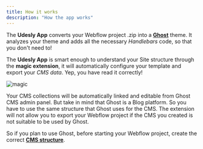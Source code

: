 ```yaml
---
title: How it works
description: "How the app works"
---
```


The **Udesly App** converts your Webflow project .zip into a [**Ghost**](https://ghost.org/) theme. It analyzes your theme and adds all the necessary *Handlebars* code, so that you don't need to! 

The **Udesly App** is smart enough to understand your Site structure through the **magic extension**, it will automatically configure your template and export your *CMS data*. Yep, you have read it correctly!


<div class="center"> <img alt="magic" src="/images/magic.gif" /></div>


Your CMS collections will be automatically linked and editable from Ghost CMS admin panel. But take in mind that Ghost is a Blog platform. So you have to use the same structure that Ghost uses for the CMS. The extension will not allow you to export your Webflow project if the CMS you created is not suitable to be used by Ghost. 

So if you plan to use Ghost, before starting your Webflow project, create the correct [**CMS structure**](/ghost/getting-started/cms-structure).







